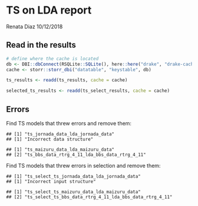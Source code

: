 TS on LDA report
================
Renata Diaz
10/12/2018

Read in the results
-------------------

``` r
# define where the cache is located
db <- DBI::dbConnect(RSQLite::SQLite(), here::here("drake", "drake-cache.sqlite"))
cache <- storr::storr_dbi("datatable", "keystable", db)

ts_results <- readd(ts_results, cache = cache)

selected_ts_results <- readd(ts_select_results, cache = cache)
```

Errors
------

Find TS models that threw errors and remove them:

    ## [1] "ts_jornada_data_lda_jornada_data"
    ## [1] "Incorrect data structure"

    ## [1] "ts_maizuru_data_lda_maizuru_data"            
    ## [2] "ts_bbs_data_rtrg_4_11_lda_bbs_data_rtrg_4_11"

Find TS models that threw errors in selection and remove them:

    ## [1] "ts_select_ts_jornada_data_lda_jornada_data"
    ## [1] "Incorrect input structure"

    ## [1] "ts_select_ts_maizuru_data_lda_maizuru_data"            
    ## [2] "ts_select_ts_bbs_data_rtrg_4_11_lda_bbs_data_rtrg_4_11"

